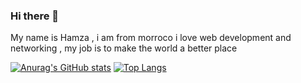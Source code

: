 ### Hi there 👋

My name is Hamza , i am from morroco i love web development and networking , my job is to make the world a better place

[![Anurag's GitHub stats](https://github-readme-stats.vercel.app/api?username=HamzaOPLEX)](https://github.com/anuraghazra/github-readme-stats)
[![Top Langs](https://github-readme-stats.vercel.app/api/top-langs/?username=HamzaOPLEX&hide=jinja,shell)](https://github.com/anuraghazra/github-readme-stats)
